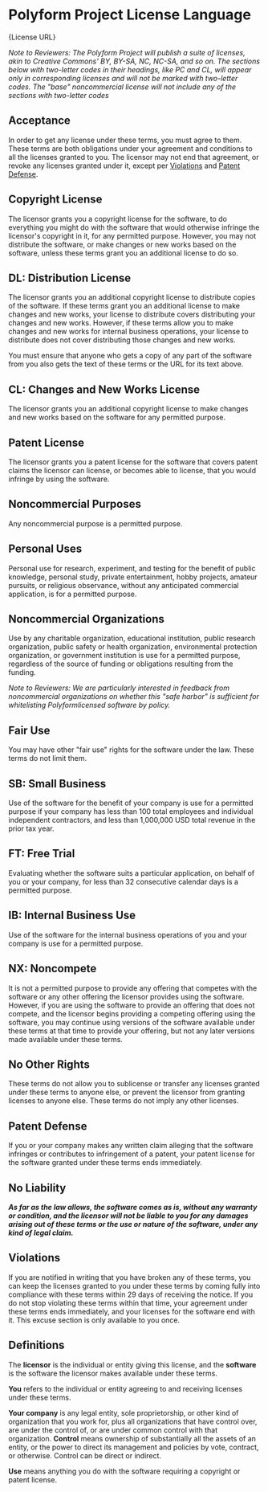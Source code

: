 # Polyform Project License Language

{License URL}

_Note to Reviewers:  The Polyform Project will publish a suite of licenses, akin to Creative Commons' BY, BY-SA, NC, NC-SA, and so on. The sections below with two-letter codes in their headings, like PC and CL, will appear only in corresponding licenses and will not be marked with two-letter codes. The "base" noncommercial license will not include any of the sections with two-letter codes_ 

## Acceptance

In order to get any license under these terms, you must agree to them.  These terms are both obligations under your agreement and conditions to all the licenses granted to you.  The licensor may not end that agreement, or revoke any licenses granted under it, except per [Violations](#violations) and [Patent Defense](#patent-defence).

## Copyright License

The licensor grants you a copyright license for the software, to do everything you might do with the software that would otherwise infringe the licensor's copyright in it, for any permitted purpose.  However, you may not distribute the software, or make changes or new works based on the software, unless these terms grant you an additional license to do so.

## DL: Distribution License

The licensor grants you an additional copyright license to distribute copies of the software.  If these terms grant you an additional license to make changes and new works, your license to distribute covers distributing your changes and new works.  However, if these terms allow you to make changes and new works for internal business operations, your license to distribute does not cover distributing those changes and new works.

You must ensure that anyone who gets a copy of any part of the software from you also gets the text of these terms or the URL for its text above.

## CL: Changes and New Works License

The licensor grants you an additional copyright license to make changes and new works based on the software for any permitted purpose.

## Patent License

The licensor grants you a patent license for the software that covers patent claims the licensor can license, or becomes able to license, that you would infringe by using the software.

## Noncommercial Purposes

Any noncommercial purpose is a permitted purpose.

## Personal Uses

Personal use for research, experiment, and testing for the benefit of public knowledge, personal study, private entertainment, hobby projects, amateur pursuits, or religious observance, without any anticipated commercial application, is for a permitted purpose.

## Noncommercial Organizations

Use by any charitable organization, educational institution, public research organization, public safety or health organization, environmental protection organization, or government institution is use for a permitted purpose, regardless of the source of funding or obligations resulting from the funding.

_Note to Reviewers:  We are particularly interested in feedback from noncommercial organizations on whether this "safe harbor" is sufficient for whitelisting Polyformlicensed software by policy._

## Fair Use

You may have other "fair use" rights for the software under the law.  These terms do not limit them.

## SB: Small Business

Use of the software for the benefit of your company is use for a permitted purpose if your company has less than 100 total employees and individual independent contractors, and less than 1,000,000 USD total revenue in the prior tax year.

## FT: Free Trial

Evaluating whether the software suits a particular application, on behalf of you or your company, for less than 32 consecutive calendar days is a permitted purpose.

## IB: Internal Business Use

Use of the software for the internal business operations of you and your company is use for a permitted purpose.

## NX: Noncompete

It is not a permitted purpose to provide any offering that competes with the software or any other offering the licensor provides using the software.  However, if you are using the software to provide an offering that does not compete, and the licensor begins providing a competing offering using the software, you may continue using versions of the software available under these terms at that time to provide your offering, but not any later versions made available under these terms.

## No Other Rights

These terms do not allow you to sublicense or transfer any licenses granted under these terms to anyone else, or prevent the licensor from granting licenses to anyone else.  These terms do not imply any other licenses.

## Patent Defense

If you or your company makes any written claim alleging that the software infringes or contributes to infringement of a patent, your patent license for the software granted under these terms ends immediately.

## No Liability

***As far as the law allows, the software comes as is, without any warranty or condition, and the licensor will not be liable to you for any damages arising out of these terms or the use or nature of the software, under any kind of legal claim.***

## Violations

If you are notified in writing that you have broken any of these terms, you can keep the licenses granted to you under these terms by coming fully into compliance with these terms within 29 days of receiving the notice.  If you do not stop violating these terms within that time, your agreement under these terms ends immediately, and your licenses for the software end with it.  This excuse section is only available to you once.

## Definitions

The **licensor** is the individual or entity giving this license, and the **software** is the software the licensor makes available under these terms.

**You** refers to the individual or entity agreeing to and receiving licenses under these terms.

**Your company** is any legal entity, sole proprietorship, or other kind of organization that you work for, plus all organizations that have control over, are under the control of, or are under common control with that organization.  **Control** means ownership of substantially all the assets of an entity, or the power to direct its management and policies by vote, contract, or otherwise.  Control can be direct or indirect.

**Use** means anything you do with the software requiring a copyright or patent license.
